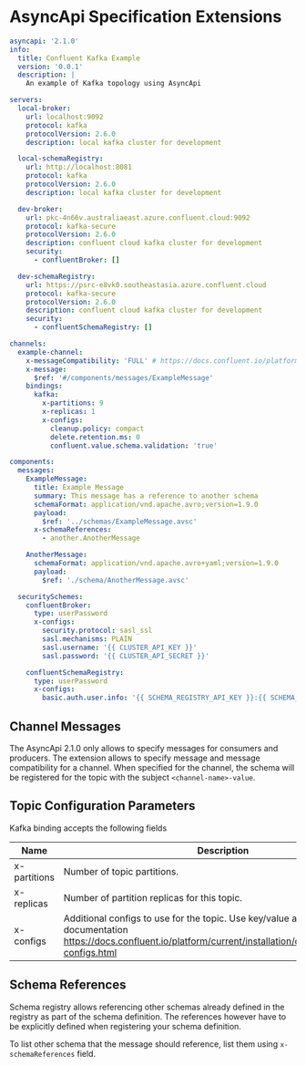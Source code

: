 # AsyncApi Specification Extensions

```yaml
asyncapi: '2.1.0'
info:
  title: Confluent Kafka Example
  version: '0.0.1'
  description: |
    An example of Kafka topology using AsyncApi

servers:
  local-broker:
    url: localhost:9092
    protocol: kafka
    protocolVersion: 2.6.0
    description: local kafka cluster for development

  local-schemaRegistry:
    url: http://localhost:8081
    protocol: kafka
    protocolVersion: 2.6.0
    description: local kafka cluster for development

  dev-broker:
    url: pkc-4n66v.australiaeast.azure.confluent.cloud:9092
    protocol: kafka-secure
    protocolVersion: 2.6.0
    description: confluent cloud kafka cluster for development
    security:
      - confluentBroker: []

  dev-schemaRegistry:
    url: https://psrc-e8vk0.southeastasia.azure.confluent.cloud
    protocol: kafka-secure
    protocolVersion: 2.6.0
    description: confluent cloud kafka cluster for development
    security:
      - confluentSchemaRegistry: []

channels:
  example-channel:
    x-messageCompatibility: 'FULL' # https://docs.confluent.io/platform/current/schema-registry/avro.html#schema-evolution-and-compatibility
    x-message:
      $ref: '#/components/messages/ExampleMessage'
    bindings:
      kafka:
        x-partitions: 9
        x-replicas: 1
        x-configs:
          cleanup.policy: compact
          delete.retention.ms: 0
          confluent.value.schema.validation: 'true'

components:
  messages:
    ExampleMessage:
      title: Example Message
      summary: This message has a reference to another schema
      schemaFormat: application/vnd.apache.avro;version=1.9.0
      payload:
        $ref: '../schemas/ExampleMessage.avsc'
      x-schemaReferences:
        - another.AnotherMessage

    AnotherMessage:
      schemaFormat: application/vnd.apache.avro+yaml;version=1.9.0
      payload:
        $ref: './schema/AnotherMessage.avsc'

  securitySchemes:
    confluentBroker:
      type: userPassword
      x-configs:
        security.protocol: sasl_ssl
        sasl.mechanisms: PLAIN
        sasl.username: '{{ CLUSTER_API_KEY }}'
        sasl.password: '{{ CLUSTER_API_SECRET }}'

    confluentSchemaRegistry:
      type: userPassword
      x-configs:
        basic.auth.user.info: '{{ SCHEMA_REGISTRY_API_KEY }}:{{ SCHEMA_REGISTRY_API_SECRET }}'

```

## Channel Messages
The AsyncApi 2.1.0 only allows to specify messages for consumers and producers. The extension allows to specify message and message compatibility for a channel. When specified for the channel, the schema will be registered for the topic with the subject `<channel-name>-value`.

## Topic Configuration Parameters
Kafka binding accepts the following fields

|Name|Description|
|---|---|
|x-partitions|Number of topic partitions.|
|x-replicas|Number of partition replicas for this topic.|
|x-configs|Additional configs to use for the topic. Use key/value as described in the documentation https://docs.confluent.io/platform/current/installation/configuration/topic-configs.html|

## Schema References
Schema registry allows referencing other schemas already defined in the registry as part of the schema definition. The references however have to be explicitly defined when registering your schema definition.

To list other schema that the message should reference, list them using `x-schemaReferences` field.
